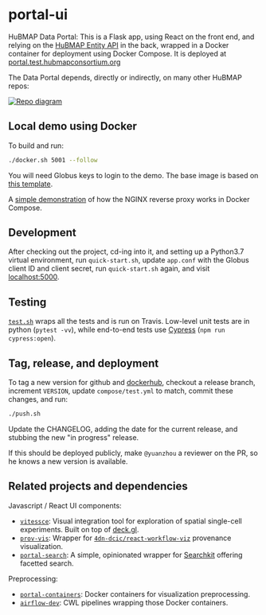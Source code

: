 # portal-ui
HuBMAP Data Portal:
This is a Flask app, using React on the front end,
and relying on the [HuBMAP Entity API](https://github.com/hubmapconsortium/entity-api) in the back,
wrapped in a Docker container for deployment using Docker Compose.
It is deployed at [portal.test.hubmapconsortium.org](https://portal.test.hubmapconsortium.org/)

The Data Portal depends, directly or indirectly, on many other HuBMAP repos:

[![Repo diagram](https://docs.google.com/drawings/d/e/2PACX-1vQ1ISVanilVt3vewU6tekVirOxPpTsKMS3zXa8tL0J5JjdT9zS9adgXivm1ZcXxoyC_lctIlHVYhJuI/pub?w=922&amp;h=408)](https://docs.google.com/drawings/d/1q0IvliNTX0Xo9EzHTAoRZ2x1gatG_n0gOoLN7uVMJ4o/edit)

## Local demo using Docker
To build and run:
```sh
./docker.sh 5001 --follow
```
You will need Globus keys to login to the demo. The base image is based on [this template](https://github.com/tiangolo/uwsgi-nginx-flask-docker#quick-start-for-bigger-projects-structured-as-a-python-package).

A [simple demonstration](compose/) of how the NGINX reverse proxy works in Docker Compose.

## Development
After checking out the project, cd-ing into it, and setting up a Python3.7 virtual environment,
run `quick-start.sh`,
update `app.conf` with the Globus client ID and client secret,
run `quick-start.sh` again,
and visit [localhost:5000](http://localhost:5000).

## Testing
[`test.sh`](test.sh) wraps all the tests and is run on Travis.
Low-level unit tests are in python (`pytest -vv`),
while end-to-end tests use [Cypress](https://docs.cypress.io/guides/overview/why-cypress.html) (`npm run cypress:open`).

## Tag, release, and deployment
To tag a new version for github and
[dockerhub](https://hub.docker.com/repository/docker/hubmap/portal-ui),
checkout a release branch, increment `VERSION`,
update `compose/test.yml` to match,
commit these changes, and run:
```sh
./push.sh
```
Update the CHANGELOG, adding the date for the current release,
and stubbing the new "in progress" release.

If this should be deployed publicly, make `@yuanzhou` a reviewer on the PR,
so he knows a new version is available.


## Related projects and dependencies

Javascript / React UI components:
- [`vitessce`](https://github.com/hubmapconsortium/vitessce): Visual integration tool for exploration of spatial single-cell experiments. Built on top of [deck.gl](https://deck.gl/).
- [`prov-vis`](https://github.com/hubmapconsortium/prov-vis): Wrapper for [`4dn-dcic/react-workflow-viz`](https://github.com/4dn-dcic/react-workflow-viz) provenance visualization.
- [`portal-search`](https://github.com/hubmapconsortium/portal-search/): A simple, opinionated wrapper for [Searchkit](http://www.searchkit.co/) offering facetted search.

Preprocessing:
- [`portal-containers`](https://github.com/hubmapconsortium/portal-containers): Docker containers for visualization preprocessing.
- [`airflow-dev`](https://github.com/hubmapconsortium/airflow-dev): CWL pipelines wrapping those Docker containers.
